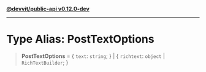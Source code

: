 [**@devvit/public-api v0.12.0-dev**](../../README.md)

---

# Type Alias: PostTextOptions

> **PostTextOptions** = \{ `text`: `string`; \} \| \{ `richtext`: `object` \| `RichTextBuilder`; \}

